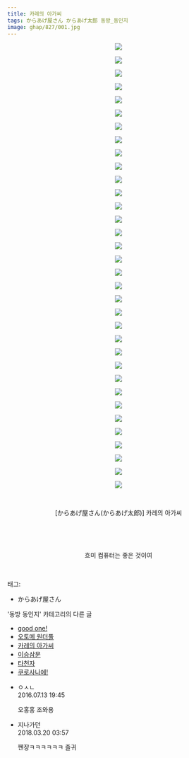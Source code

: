 ```yaml
---
title: 카레의 아가씨
tags: からあげ屋さん からあげ太郎 동방_동인지
image: ghap/827/001.jpg
---
```

<div class="article">
<p style="text-align: center; clear: none; float: none;"><img src="{{ site.nasurl }}/ghap/827/001.jpg"/></p>
<p style="text-align: center; clear: none; float: none;"><img src="{{ site.nasurl }}/ghap/827/002.jpg"/></p>
<p style="text-align: center; clear: none; float: none;"><img src="{{ site.nasurl }}/ghap/827/003.jpg"/></p>
<p style="text-align: center; clear: none; float: none;"><img src="{{ site.nasurl }}/ghap/827/004.jpg"/></p>
<p style="text-align: center; clear: none; float: none;"><img src="{{ site.nasurl }}/ghap/827/005.jpg"/></p>
<p style="text-align: center; clear: none; float: none;"><img src="{{ site.nasurl }}/ghap/827/006.jpg"/></p>
<p style="text-align: center; clear: none; float: none;"><img src="{{ site.nasurl }}/ghap/827/007.jpg"/></p>
<p style="text-align: center; clear: none; float: none;"><img src="{{ site.nasurl }}/ghap/827/008.jpg"/></p>
<p style="text-align: center; clear: none; float: none;"><img src="{{ site.nasurl }}/ghap/827/009.jpg"/></p>
<p style="text-align: center; clear: none; float: none;"><img src="{{ site.nasurl }}/ghap/827/010.jpg"/></p>
<p style="text-align: center; clear: none; float: none;"><img src="{{ site.nasurl }}/ghap/827/011.jpg"/></p>
<p style="text-align: center; clear: none; float: none;"><img src="{{ site.nasurl }}/ghap/827/012.jpg"/></p>
<p style="text-align: center; clear: none; float: none;"><img src="{{ site.nasurl }}/ghap/827/013.jpg"/></p>
<p style="text-align: center; clear: none; float: none;"><img src="{{ site.nasurl }}/ghap/827/014.jpg"/></p>
<p style="text-align: center; clear: none; float: none;"><img src="{{ site.nasurl }}/ghap/827/015.jpg"/></p>
<p style="text-align: center; clear: none; float: none;"><img src="{{ site.nasurl }}/ghap/827/016.jpg"/></p>
<p style="text-align: center; clear: none; float: none;"><img src="{{ site.nasurl }}/ghap/827/017.jpg"/></p>
<p style="text-align: center; clear: none; float: none;"><img src="{{ site.nasurl }}/ghap/827/018.jpg"/></p>
<p style="text-align: center; clear: none; float: none;"><img src="{{ site.nasurl }}/ghap/827/019.jpg"/></p>
<p style="text-align: center; clear: none; float: none;"><img src="{{ site.nasurl }}/ghap/827/020.jpg"/></p>
<p style="text-align: center; clear: none; float: none;"><img src="{{ site.nasurl }}/ghap/827/021.jpg"/></p>
<p style="text-align: center; clear: none; float: none;"><img src="{{ site.nasurl }}/ghap/827/022.jpg"/></p>
<p style="text-align: center; clear: none; float: none;"><img src="{{ site.nasurl }}/ghap/827/023.jpg"/></p>
<p style="text-align: center; clear: none; float: none;"><img src="{{ site.nasurl }}/ghap/827/024.jpg"/></p>
<p style="text-align: center; clear: none; float: none;"><img src="{{ site.nasurl }}/ghap/827/025.jpg"/></p>
<p style="text-align: center; clear: none; float: none;"><img src="{{ site.nasurl }}/ghap/827/026.jpg"/></p>
<p style="text-align: center; clear: none; float: none;"><img src="{{ site.nasurl }}/ghap/827/027.jpg"/></p>
<p style="text-align: center; clear: none; float: none;"><img src="{{ site.nasurl }}/ghap/827/028.jpg"/></p>
<p style="text-align: center; clear: none; float: none;"><img src="{{ site.nasurl }}/ghap/827/029.jpg"/></p>
<p style="text-align: center; clear: none; float: none;"><img src="{{ site.nasurl }}/ghap/827/030.jpg"/></p>
<p style="text-align: center; clear: none; float: none;"><img src="{{ site.nasurl }}/ghap/827/031.jpg"/></p>
<p style="text-align: center; clear: none; float: none;"><img src="{{ site.nasurl }}/ghap/827/032.jpg"/></p>
<p style="text-align: center; clear: none; float: none;"><img src="{{ site.nasurl }}/ghap/827/033.jpg"/></p>
<p style="text-align: center; clear: none; float: none;"><img src="{{ site.nasurl }}/ghap/827/034.jpg"/></p>
<p style="text-align: center; clear: none; float: none;"><br/></p>
<p style="text-align: center; clear: none; float: none;">[からあげ屋さん(からあげ太郎)] 카레의 아가씨</p>
<p style="text-align: center; clear: none; float: none;"><br/></p>
<p style="text-align: center; clear: none; float: none;"><br/></p>
<p style="text-align: center; clear: none; float: none;">흐미 컴퓨터는 좋은 것이여</p>
<p><br/></p>
</div><div class="tagTrail">
<p>태그: </p>
<ul>
<li>からあげ屋さん</li>
</ul>
</div><div class="another">
<p>'동방 동인지' 카테고리의 다른 글</p>
<ul>
<li><a href="/2016-07-13-ghap_830">good one!</a></li>
<li><a href="/2016-07-13-ghap_829">오토메 원더풀</a></li>
<li><a href="/2016-07-13-ghap_827">카레의 아가씨</a></li>
<li><a href="/2016-07-13-ghap_826">이승삼문</a></li>
<li><a href="/2016-07-13-ghap_825">타천자</a></li>
<li><a href="/2016-07-11-ghap_823">쿠로사나에!</a></li>
</ul>
</div><div class="cb_module cb_fluid">
<div class="cb_wrt cb_profile">
<div class="comment">
<ul>
<li class="cb_thumb_off" id="comment14754950">
<div class="cb_comment_area">
<div class="cb_info_area">
<div class="cb_section">
<span class="cb_nick_name">ㅇㅅㄴ</span>
</div>
<div class="cb_section">
<span class="cb_date">2016.07.13 19:45 </span>
</div>
</div>
<div class="cb_dsc_comment">
<p class="cb_dsc">
											오홍홍 조와용
										</p>
</div>
</div></li>
<li class="cb_thumb_off" id="comment15222490">
<div class="cb_comment_area">
<div class="cb_info_area">
<div class="cb_section">
<span class="cb_nick_name">지나가던</span>
</div>
<div class="cb_section">
<span class="cb_date">2018.03.20 03:57 </span>
</div>
</div>
<div class="cb_dsc_comment">
<p class="cb_dsc">
											쩬쟝ㅋㅋㅋㅋㅋㅋ 졸귀
										</p>
</div>
</div></li>
</ul>
</div>
</div><!-- commentList close -->
</div>